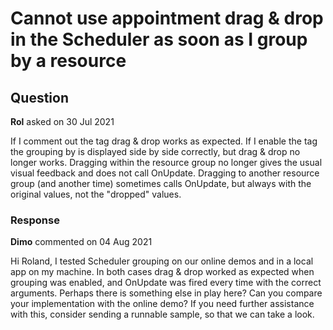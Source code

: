 # Cannot use appointment drag & drop in the Scheduler as soon as I group by a resource

## Question

**Rol** asked on 30 Jul 2021

If I comment out the <SchedulerGroupSettings> tag drag & drop works as expected. If I enable the tag the grouping by is displayed side by side correctly, but drag & drop no longer works. Dragging within the resource group no longer gives the usual visual feedback and does not call OnUpdate. Dragging to another resource group (and another time) sometimes calls OnUpdate, but always with the original values, not the "dropped" values.

### Response

**Dimo** commented on 04 Aug 2021

Hi Roland, I tested Scheduler grouping on our online demos and in a local app on my machine. In both cases drag & drop worked as expected when grouping was enabled, and OnUpdate was fired every time with the correct arguments. Perhaps there is something else in play here? Can you compare your implementation with the online demo? If you need further assistance with this, consider sending a runnable sample, so that we can take a look.
